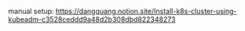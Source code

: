 manual setup: https://dangquang.notion.site/Install-k8s-cluster-using-kubeadm-c3528ceddd9a48d2b308dbd822348273
